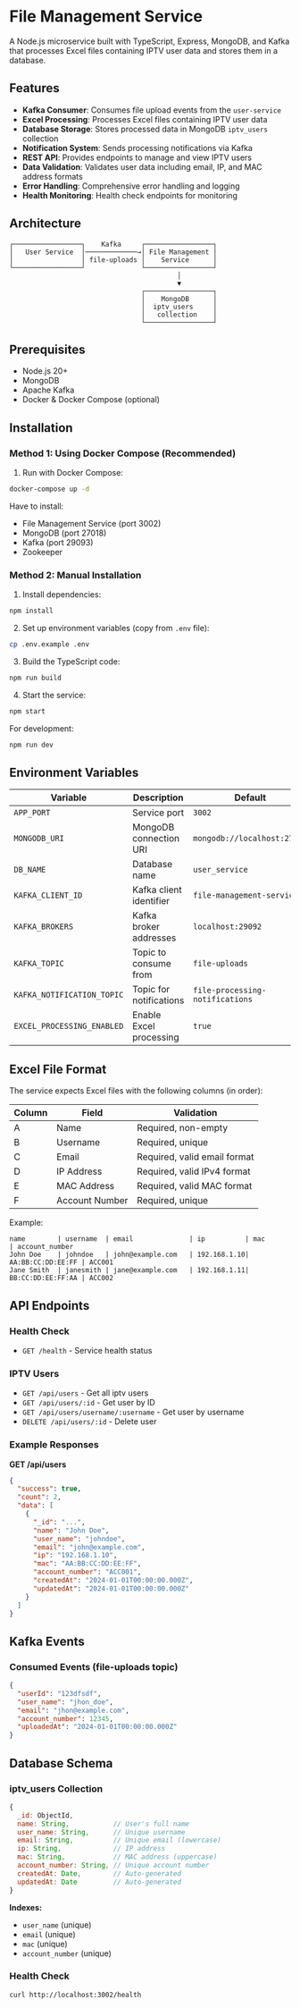 # File Management Service

A Node.js microservice built with TypeScript, Express, MongoDB, and Kafka that processes Excel files containing IPTV user data and stores them in a database.

## Features

- **Kafka Consumer**: Consumes file upload events from the `user-service`
- **Excel Processing**: Processes Excel files containing IPTV user data
- **Database Storage**: Stores processed data in MongoDB `iptv_users` collection
- **Notification System**: Sends processing notifications via Kafka
- **REST API**: Provides endpoints to manage and view IPTV users
- **Data Validation**: Validates user data including email, IP, and MAC address formats
- **Error Handling**: Comprehensive error handling and logging
- **Health Monitoring**: Health check endpoints for monitoring

## Architecture

```
┌─────────────────┐    Kafka     ┌─────────────────┐
│   User Service  │─────────────→│ File Management │
│                 │ file-uploads │    Service      │
└─────────────────┘              └─────────────────┘
                                          │
                                          ▼
                                 ┌─────────────────┐
                                 │    MongoDB      │
                                 │  iptv_users     │
                                 │   collection    │
                                 └─────────────────┘
```

## Prerequisites

- Node.js 20+
- MongoDB
- Apache Kafka
- Docker & Docker Compose (optional)

## Installation

### Method 1: Using Docker Compose (Recommended)

1. Run with Docker Compose:

```bash
docker-compose up -d
```

Have to install:
- File Management Service (port 3002)
- MongoDB (port 27018)
- Kafka (port 29093)
- Zookeeper

### Method 2: Manual Installation

1. Install dependencies:
```bash
npm install
```

2. Set up environment variables (copy from `.env` file):
```bash
cp .env.example .env
```

3. Build the TypeScript code:
```bash
npm run build
```

4. Start the service:
```bash
npm start
```

For development:
```bash
npm run dev
```

## Environment Variables

| Variable | Description | Default |
|----------|-------------|---------|
| `APP_PORT` | Service port | `3002` |
| `MONGODB_URI` | MongoDB connection URI | `mongodb://localhost:27017` |
| `DB_NAME` | Database name | `user_service` |
| `KAFKA_CLIENT_ID` | Kafka client identifier | `file-management-service` |
| `KAFKA_BROKERS` | Kafka broker addresses | `localhost:29092` |
| `KAFKA_TOPIC` | Topic to consume from | `file-uploads` |
| `KAFKA_NOTIFICATION_TOPIC` | Topic for notifications | `file-processing-notifications` |
| `EXCEL_PROCESSING_ENABLED` | Enable Excel processing | `true` |

## Excel File Format

The service expects Excel files with the following columns (in order):

| Column | Field | Validation |
|--------|-------|------------|
| A | Name | Required, non-empty |
| B | Username | Required, unique |
| C | Email | Required, valid email format |
| D | IP Address | Required, valid IPv4 format |
| E | MAC Address | Required, valid MAC format |
| F | Account Number | Required, unique |

Example:
```
name        | username  | email              | ip          | mac               | account_number
John Doe    | johndoe   | john@example.com   | 192.168.1.10| AA:BB:CC:DD:EE:FF | ACC001
Jane Smith  | janesmith | jane@example.com   | 192.168.1.11| BB:CC:DD:EE:FF:AA | ACC002
```

## API Endpoints

### Health Check
- `GET /health` - Service health status

### IPTV Users
- `GET /api/users` - Get all iptv users
- `GET /api/users/:id` - Get user by ID
- `GET /api/users/username/:username` - Get user by username
- `DELETE /api/users/:id` - Delete user

### Example Responses

**GET /api/users**
```json
{
  "success": true,
  "count": 2,
  "data": [
    {
      "_id": "...",
      "name": "John Doe",
      "user_name": "johndoe",
      "email": "john@example.com",
      "ip": "192.168.1.10",
      "mac": "AA:BB:CC:DD:EE:FF",
      "account_number": "ACC001",
      "createdAt": "2024-01-01T00:00:00.000Z",
      "updatedAt": "2024-01-01T00:00:00.000Z"
    }
  ]
}
```

## Kafka Events

### Consumed Events (file-uploads topic)
```json
{
  "userId": "123dfsdf",
  "user_name": "jhon_doe",
  "email": "jhon@example.com",
  "account_number": 12345,
  "uploadedAt": "2024-01-01T00:00:00.000Z"
}
```


## Database Schema

### iptv_users Collection

```javascript
{
  _id: ObjectId,
  name: String,           // User's full name
  user_name: String,      // Unique username
  email: String,          // Unique email (lowercase)
  ip: String,             // IP address
  mac: String,            // MAC address (uppercase)
  account_number: String, // Unique account number
  createdAt: Date,        // Auto-generated
  updatedAt: Date         // Auto-generated
}
```

**Indexes:**
- `user_name` (unique)
- `email` (unique)
- `mac` (unique)
- `account_number` (unique)


### Health Check
```bash
curl http://localhost:3002/health
```

